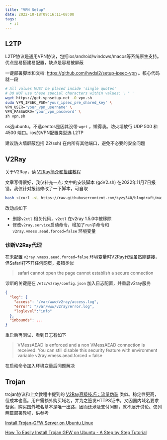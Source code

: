 ```yaml
---
title: "VPN Setup"
date: 2022-10-18T09:16:11+08:00
tags:
  - it
---
```


## L2TP

L2TP协议是通用VPN协议，包括ios/android/windows/macos等系统原生支持。优点是易搭建易配置，缺点是容易被屏蔽

一键部署脚本和文档: https://github.com/hwdsl2/setup-ipsec-vpn  。核心代码就一段

```bash
# All values MUST be placed inside 'single quotes'
# DO NOT use these special characters within values: \ " '
wget https://get.vpnsetup.net -O vpn.sh
sudo VPN_IPSEC_PSK='your_ipsec_pre_shared_key' \
VPN_USER='your_vpn_username' \
VPN_PASSWORD='your_vpn_password' \
sh vpn.sh
```

os选ubuntu。不选centos是因其没带 `wget` ，懒得装。防火墙放行 UDP 500 和 4500 端口。ios的VPN配置类型选 L2TP

建议防火墙屏蔽包括 22(ssh) 在内所有其他端口，避免不必要的安全问题

## V2Ray

关于V2Ray，读 [V2Ray简介和搭建教程](https://itlanyan.com/v2ray-tutorial/)

文章写得很好，我仅补充一点: 文中的安装脚本 (goV2.sh) 在2022年11月7日报错。我仅针对报错修改了一下脚本，可自取

```bash
bash <(curl -sL https://raw.githubusercontent.com/kyzy540/blogdraft/main/static/scripts/goV2.sh)
```

改动点如下
* 删除`v2ctl` 相关代码，`v2ctl` 在v2ray 1.5.0中被移除
* 修改`v2ray.service`启动命令，增加了`run`子命令和 `v2ray.vmess.aead.forced=false` 环境变量

### 诊断V2Ray代理

在未配置 `v2ray.vmess.aead.forced=false` 环境变量时V2Ray代理虽然能链接，但Safari打不开任何网页，报错类似

> safari cannot open the page cannot establish a secure connection

诊断的关键是在 `/etc/v2ray/config.json` 加入日志配置，并重启v2ray服务

```json
{
  "log": {
    "access": "/var/www/v2ray/access.log",
    "error": "/var/www/v2ray/error.log",
    "loglevel":"info"
  },
  "inbounds": ...
}
```

重启后再测试，看到日志有如下
> VMessAEAD is enforced and a non VMessAEAD connection is received. You can still disable this security feature with environment variable v2ray.vmess.aead.forced = false

在启动命令加入环境变量后问题解决

## Trojan

trojan协议和上文教程中提到的 [V2Ray高级技巧：流量伪装](https://itlanyan.com/v2ray-traffic-mask/) 类似。稳定性更高，但成本也高。用户需额外购买域名，并为之签发HTTPS证书。又因国内域名要求备案，购买国外域名基本是唯一出路，因而还涉及支付问题，就不展开讨论。仅列两篇部署教程，供参考

[Install Trojan-GFW Server on Ubuntu Linux](https://sedap.github.io/install-trojan-gfw-on-ubuntu.html)

[How To Easily Install Trojan GFW on Ubuntu - A Step by Step Tutorial](https://privacymelon.com/trojan-gfw-cdn-tutorial/)
